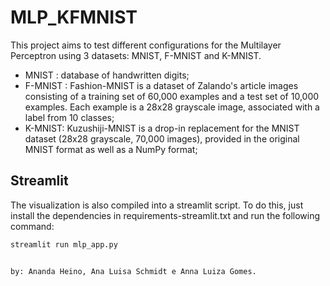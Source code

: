 # MLP_KFMNIST

This project aims to test different configurations for the Multilayer Perceptron using 3 datasets: MNIST, F-MNIST and  K-MNIST. 

* MNIST : database of handwritten digits;
* F-MNIST : Fashion-MNIST is a dataset of Zalando's article images consisting of a training set of 60,000 examples and a test set of 10,000 examples. Each example is a 28x28 grayscale image, associated with a label from 10 classes;
* K-MNIST: Kuzushiji-MNIST is a drop-in replacement for the MNIST dataset (28x28 grayscale, 70,000 images), provided in the original MNIST format as well as a NumPy format;

## **Streamlit**
The visualization is also compiled into a streamlit script. To do this, just install the dependencies in requirements-streamlit.txt and run the following command:

```bash
streamlit run mlp_app.py


by: Ananda Heino, Ana Luisa Schmidt e Anna Luiza Gomes.
